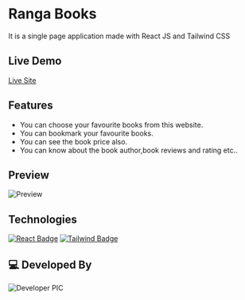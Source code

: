 # Ranga Books

It is a single page application made with React JS and Tailwind CSS

## Live Demo

[Live Site](https://ranga-books.vercel.app)

## Features

- You can choose your favourite books from this website.
- You can bookmark your favourite books.
- You can see the book price also.
- You can know about the book author,book reviews and rating etc..

## Preview

![Preview](https://i.ibb.co/0J84Tz6/image.png)

## Technologies

[![React Badge](https://img.shields.io/badge/React-20232A?style=for-the-badge&logo=react&logoColor=61DAFB)](https://github.com/19smabtahinoor)
[![Tailwind Badge](https://img.shields.io/badge/Tailwind_CSS-38B2AC?style=for-the-badge&logo=tailwind-css&logoColor=white)](https://github.com/19smabtahinoor)

## 💻 Developed By

![Developer PIC](https://avatars.githubusercontent.com/u/73340940?s=48&v=4)
